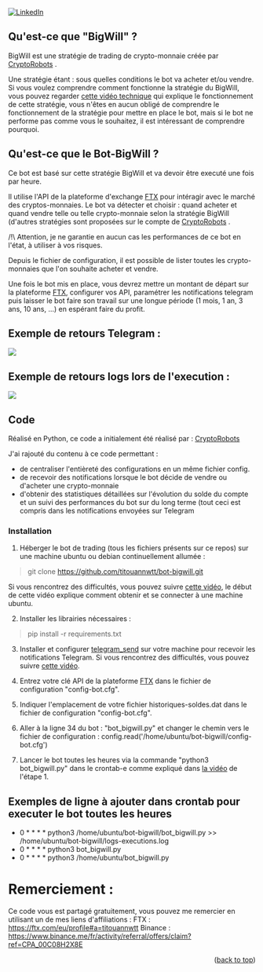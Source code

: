 <div id="top"></div>

[![LinkedIn][linkedin-shield]][linkedin-url]

## Qu'est-ce que "BigWill" ?

BigWill est une stratégie de trading de crypto-monnaie créée par [CryptoRobots](https://github.com/CryptoRobotFr/) .

Une stratégie étant : sous quelles conditions le bot va acheter et/ou vendre. Si vous voulez comprendre comment fonctionne la stratégie du BigWill, vous pouvez regarder [cette vidéo technique](https://www.youtube.com/watch?v=OLnftTstVks) qui explique le fonctionnement de cette stratégie, vous n'êtes en aucun obligé de comprendre le fonctionnement de la stratégie pour mettre en place le bot, mais si le bot ne performe pas comme vous le souhaitez, il est intéressant de comprendre pourquoi.

## Qu'est-ce que le Bot-BigWill ?

Ce bot est basé sur cette stratégie BigWill et va devoir être executé une fois par heure.

Il utilise l'API de la plateforme d'exchange [FTX](https://ftx.com/eu/referrals#a=102285520) pour intéragir avec le marché des cryptos-monnaies.
Le bot va détecter et choisir : quand acheter et quand vendre telle ou telle crypto-monnaie selon la stratégie BigWill (d'autres stratégies sont proposées sur le compte de [CryptoRobots](https://github.com/CryptoRobotFr/) .

/!\ Attention, je ne garantie en aucun cas les performances de ce bot en l'état, à utiliser à vos risques.

Depuis le fichier de configuration, il est possible de lister toutes les crypto-monnaies que l'on souhaite acheter et vendre.

Une fois le bot mis en place, vous devrez mettre un montant de départ sur la plateforme [FTX](https://ftx.com/eu/referrals#a=102285520), configurer vos API, paramétrer les notifications telegram puis laisser le bot faire son travail sur une longue période (1 mois, 1 an, 3 ans, 10 ans, ...) en espérant faire du profit.

## Exemple de retours Telegram :
![](https://i.gyazo.com/34b079ce0117ed43c123a59d56af3a2e.png)

## Exemple de retours logs lors de l'execution :
![](https://i.gyazo.com/718a524187989a679b041f9e72943c67.png)

## Code

Réalisé en Python, ce code a initialement été réalisé par :
[CryptoRobots](https://github.com/CryptoRobotFr/cBot-Project/blob/main/live_strategy/big_will_v2_live.py) 

J'ai rajouté du contenu à ce code permettant :
* de centraliser l'entièreté des configurations en un même fichier config.
* de recevoir des notifications lorsque le bot décide de vendre ou d'acheter une crypto-monnaie
* d'obtenir des statistiques détaillées sur l'évolution du solde du compte et un suivi des performances du bot sur du long terme (tout ceci est compris dans les notifications envoyées sur Telegram

### Installation

1. Héberger le bot de trading (tous les fichiers présents sur ce repos) sur une machine ubuntu ou debian continuellement allumée : 
>git clone https://github.com/titouannwtt/bot-bigwill.git

Si vous rencontrez des difficultés, vous pouvez suivre [cette vidéo](https://www.youtube.com/watch?v=TbZ9BVAW_SA), le début de cette vidéo explique comment obtenir et se connecter à une machine ubuntu.

2. Installer les librairies nécessaires :
>pip install -r requirements.txt 

3. Installer et configurer [telegram_send](https://github.com/rahiel/telegram-send#installation) sur votre machine pour recevoir les notifications Telegram. Si vous rencontrez des difficultés, vous pouvez suivre [cette vidéo](https://www.youtube.com/watch?v=dtLnO9AuFuk).

4. Entrez votre clé API de la plateforme [FTX](https://ftx.com/eu/referrals#a=102285520) dans le fichier de configuration "config-bot.cfg".

5. Indiquer l'emplacement de votre fichier historiques-soldes.dat dans le fichier de configuration "config-bot.cfg".

6. Aller à la ligne 34 du bot : "bot_bigwill.py" et changer le chemin vers le fichier de configuration : config.read('/home/ubuntu/bot-bigwill/config-bot.cfg')

7. Lancer le bot toutes les heures via la commande "python3 bot_bigwill.py" dans le crontab-e comme expliqué dans [la vidéo](https://www.youtube.com/watch?v=TbZ9BVAW_SA) de l'étape 1.

## Exemples de ligne à ajouter dans crontab pour executer le bot toutes les heures

* 0 * * * * python3 /home/ubuntu/bot-bigwill/bot_bigwill.py >> /home/ubuntu/bot-bigwill/logs-executions.log
* 0 * * * * python3 bot_bigwill.py
* 0 * * * * python3 /home/ubuntu/bot_bigwill.py

# Remerciement :
Ce code vous est partagé gratuitement, vous pouvez me remercier en utilisant un de mes liens d'affiliations :
FTX : https://ftx.com/eu/profile#a=titouannwtt
Binance : https://www.binance.me/fr/activity/referral/offers/claim?ref=CPA_00C08H2X8E

<p align="right">(<a href="#top">back to top</a>)</p>

[linkedin-shield]: https://img.shields.io/badge/-LinkedIn-black.svg?style=for-the-badge&logo=linkedin&colorB=555
[linkedin-url]: https://www.linkedin.com/in/titouan-wattelet-78a941162/
